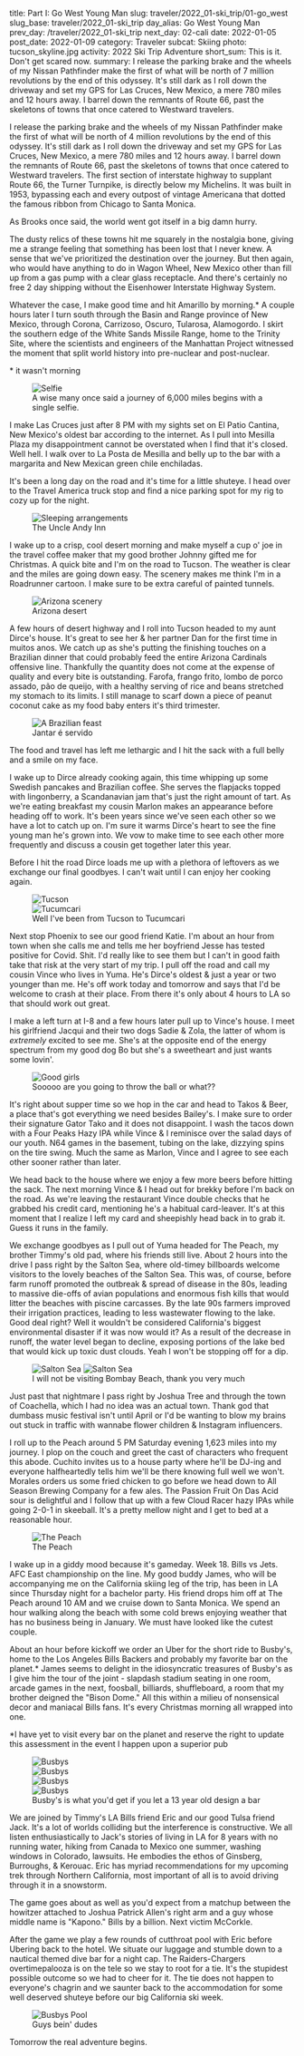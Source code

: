 title: Part I: Go West Young Man
slug: traveler/2022_01-ski_trip/01-go_west
slug_base: traveler/2022_01-ski_trip
day_alias: Go West Young Man
prev_day: /traveler/2022_01-ski_trip
next_day: 02-cali
date: 2022-01-05
post_date: 2022-01-09
category: Traveler
subcat: Skiing
photo: tucson_skyline.jpg
activity: 2022 Ski Trip Adventure
short_sum: This is it. Don't get scared now.
summary: I release the parking brake and the wheels of my Nissan Pathfinder make the first of what will be north of 7 million revolutions by the end of this odyssey. It's still dark as I roll down the driveway and set my GPS for Las Cruces, New Mexico, a mere 780 miles and 12 hours away. I barrel down the remnants of Route 66, past the skeletons of towns that once catered to Westward travelers.

I release the parking brake and the wheels of my Nissan Pathfinder make the first
of what will be north of 4 million revolutions by the end of this odyssey. It's
still dark as I roll down the driveway and set my GPS for Las Cruces, New Mexico,
a mere 780 miles and 12 hours away. I barrel down the remnants of Route 66, past
the skeletons of towns that once catered to Westward travelers. The first
section of interstate highway to supplant Route 66, the Turner Turnpike, is directly
below my Michelins. It was built in 1953, bypassing each and every outpost of
vintage Americana that dotted the famous ribbon from Chicago to Santa Monica.

As Brooks once said, the world went got itself in a big damn hurry.

The dusty relics of these towns hit me
squarely in the nostalgia bone, giving me a strange feeling that something has
been lost that I never knew. A sense that we've prioritized the destination over
the journey. But then again, who would have anything to do in
Wagon Wheel, New Mexico other than fill up from a gas pump with a clear glass
receptacle. And there's certainly no free 2 day
shipping without the Eisenhower Interstate Highway System.

Whatever the case, I make good time
and hit Amarillo by morning.* A couple hours later I turn south through the
Basin and Range province of New Mexico, through Corona, Carrizoso, Oscuro,
Tularosa, Alamogordo. I skirt the
southern edge of the White Sands Missile Range, home to the Trinity Site, where
the scientists and engineers of the Manhattan Project witnessed the moment that
split world history into pre-nuclear and post-nuclear.

\* it wasn't morning

<figure class="figure">
  <img class="figure-img img-fluid mt-2 rounded" src="/theme/images/traveler/2022_01-ski_trip/selfie.JPEG" alt="Selfie">
  <figcaption class="figure-caption">A wise many once said a journey of 6,000 miles begins with a single selfie.</figcaption>
</figure>

I make Las Cruces just after 8 PM with my sights set on El Patio Cantina, New
Mexico's oldest bar according to the internet. As I pull into Mesilla Plaza my
disappointment cannot be overstated when I find that it's closed. Well hell. I
walk over to La Posta de Mesilla and belly up to the bar with a margarita and
New Mexican green chile enchiladas.

It's been a long day on the road and it's time for a little shuteye. I head over
to the Travel America truck stop and find a nice parking spot for my rig to cozy
up for the night.

<figure class="figure">
  <img class="figure-img img-fluid mt-2 rounded" src="/theme/images/traveler/2022_01-ski_trip/las_cruces_uncle_andy_inn.JPEG" alt="Sleeping arrangements">
  <figcaption class="figure-caption">The Uncle Andy Inn</figcaption>
</figure>

I wake up to a crisp, cool desert morning and make myself a cup o' joe in the
travel coffee maker that my good brother Johnny gifted me for Christmas. A quick
bite and I'm on the road to Tucson. The weather is clear and the miles are going
down easy. The scenery makes me think I'm in a Roadrunner cartoon. I make sure
to be extra careful of painted tunnels.

<figure class="figure">
  <img class="figure-img img-fluid mt-2 rounded" src="/theme/images/traveler/2022_01-ski_trip/roadrunner.JPEG" alt="Arizona scenery">
  <figcaption class="figure-caption">Arizona desert</figcaption>
</figure>

A few hours of desert highway and I roll into Tucson headed to my aunt Dirce's
house. It's great to see her & her partner
Dan for the first time in muitos anos. We catch up as she's putting the
finishing touches on a Brazilian dinner that could probably feed the entire
Arizona Cardinals offensive line. Thankfully the quantity does
not come at the expense of quality and every bite is outstanding.
Farofa, frango frito, lombo de porco assado, p&atilde;o de queijo, with a healthy
serving of rice and beans stretched my stomach to its limits. I still manage to
scarf down a piece of peanut coconut cake as my food baby enters it's
third trimester.

<figure class="figure">
  <img class="figure-img img-fluid mt-2 rounded" src="/theme/images/traveler/2022_01-ski_trip/tucson_dinner.JPEG" alt="A Brazilian feast">
  <figcaption class="figure-caption">Jantar é servido</figcaption>
</figure>

The food and travel has left me lethargic and I hit the sack with a full belly
and a smile on my face.

I wake up to Dirce already cooking again, this time whipping up some Swedish
pancakes and Brazilian coffee. She serves the flapjacks topped with lingonberry,
a Scandanavian jam that's just the right amount of tart.
As we're eating breakfast my cousin
Marlon makes an appearance before heading off to work. It's been years since
we've seen each other so we have a lot to catch up on. I'm sure it warms Dirce's
heart to see
the fine young man he's grown into. We vow to make time to see each other more
frequently and discuss a cousin get together later this year.

Before I hit the road Dirce loads me up with a plethora of leftovers as we exchange
our final goodbyes. I can't wait until I can enjoy her cooking again.

<figure class="figure">
  <div class="row">
    <div class="col-6">
      <img class="figure-img img-fluid mt-2 rounded" src="/theme/images/traveler/2022_01-ski_trip/tucson_skyline.jpg" alt="Tucson">
    </div>
    <div class="col-6">
      <img class="figure-img img-fluid mt-2 rounded" src="/theme/images/traveler/2022_01-ski_trip/tucumcari.JPEG" alt="Tucumcari">
    </div>
  </div>
  <figcaption class="figure-caption">Well I've been from Tucson to Tucumcari</figcaption>
</figure>

<div id="phoenix"></div>
Next stop Phoenix to see our good friend Katie. I'm about an hour from
town when she calls me and tells me her
boyfriend Jesse has tested positive for Covid. Shit. I'd really like to see them
but I can't in good faith take that risk at the very start of my trip. I pull
off the road and call my cousin Vince who lives in Yuma. He's Dirce's oldest &
just a year or two younger than me. He's off work today and
tomorrow and says that I'd be welcome to crash at their place. From there it's
only about 4 hours to LA so that should work out great.

I make a left turn at I-8 and a few hours later pull up to Vince's house. I meet
his girlfriend Jacqui and their two dogs Sadie & Zola, the latter of whom
is *extremely* excited to see me. She's at the opposite end of the energy
spectrum from my good dog Bo but she's a sweetheart and just wants some lovin'.

<figure class="figure">
  <img class="figure-img img-fluid mt-2 rounded" src="/theme/images/traveler/2022_01-ski_trip/yuma_doegs.JPEG" alt="Good girls">
  <figcaption class="figure-caption">Sooooo are you going to throw the ball or what??</figcaption>
</figure>

It's right about supper time so we hop in the car and head to Takos & Beer, a
place that's got everything we
need besides Bailey's. I make sure to order their signature Gator Tako and it
does not disappoint. I wash the tacos down with a Four
Peaks Hazy IPA while Vince & I reminisce over the
salad days of our youth. N64 games in the basement, tubing on the lake, dizzying
spins on the tire swing. Much the same as Marlon, Vince and I agree to see each
other sooner rather than later. 

We head back to the house where we enjoy a few more beers before hitting the
sack. The next morning Vince & I head out for brekky before I'm back on the road. As
we're leaving the restaurant Vince double checks that he grabbed his credit card,
mentioning he's a habitual card-leaver. It's at this moment that I realize
I left my card and sheepishly head back in to grab it. Guess it runs in the family.

We exchange goodbyes as I pull out of Yuma headed for The Peach, my brother
Timmy's old pad, where his friends still live. About 2 hours into the drive I
pass right by the Salton Sea, where old-timey billboards welcome visitors to the
lovely beaches of the Salton Sea. This was, of course, before farm runoff
promoted the outbreak & spread of disease in the 80s, leading to massive
die-offs of avian populations and enormous fish kills that would litter the
beaches with piscine carcasses. By the late 90s farmers improved their irrigation
practices, leading to less wastewater flowing to the lake. Good deal right? Well
it wouldn't be considered California's biggest environmental disaster if it was
now would it? As a result of the decrease in runoff, the water level began
to decline, exposing portions of the lake bed that would kick up toxic dust
clouds. Yeah I won't be stopping off for a dip.

<figure class="figure">
  <img class="figure-img img-fluid mt-2 rounded" src="/theme/images/traveler/2022_01-ski_trip/la_salton1.png" alt="Salton Sea">
  <img class="figure-img img-fluid mt-2 rounded" src="/theme/images/traveler/2022_01-ski_trip/la_salton2.jpeg" alt="Salton Sea">
  <figcaption class="figure-caption">I will not be visiting Bombay Beach, thank you very much</figcaption>
</figure>

Just past that nightmare I pass right by Joshua Tree and
through the town of Coachella, which I had no idea was an actual town. Thank
god that dumbass music festival isn't until April or I'd be wanting to blow my
brains out stuck in traffic with wannabe flower children & Instagram influencers.


I roll up to the Peach around 5 PM Saturday evening 1,623 miles into my
journey. I plop on the couch and greet the cast of characters who frequent this
abode. Cuchito invites us to a house party where he'll be DJ-ing and
everyone halfheartedly tells him we'll be there knowing full well we won't.
Morales orders us some fried chicken to go before we head down to All Season
Brewing Company for a few ales. The Passion Fruit On Das Acid sour is delightful
and I follow that up with a few Cloud Racer hazy IPAs while going 2-0-1 in
skeeball. It's a
pretty mellow night and I get to bed at a reasonable hour.

<figure class="figure">
  <img class="figure-img img-fluid mt-2 rounded" src="/theme/images/traveler/2022_01-ski_trip/la_the_peach.JPEG" alt="The Peach">
  <figcaption class="figure-caption">The Peach</figcaption>
</figure>

I wake up in a giddy mood because it's gameday. Week 18. Bills vs Jets. AFC East
championship on the
line. My good buddy James, who will be accompanying me on the California skiing leg of
the trip, has been in LA since Thursday night for a bachelor party. His friend
drops him off at The Peach around 10 AM and we cruise down to Santa Monica. We
spend an hour walking along the beach with some cold brews enjoying weather
that has no business being in January. We must have looked like the cutest
couple.

About an hour before kickoff we order an Uber for the short ride to Busby's,
home to the Los Angeles Bills Backers and probably my favorite bar on the
planet.* James seems to delight in the idiosyncratic treasures of Busby's as I
give him the tour of the joint - slapdash stadium seating in one room,
arcade games in the next, foosball, billiards, shuffleboard, a room that my
brother deigned the "Bison Dome." All this within a milieu of nonsensical decor
and maniacal Bills fans. It's every Christmas morning all wrapped into one.

\*I have yet to visit every bar on the planet and reserve the right to update
this assessment in the event I happen upon a superior pub

<figure class="figure">
  <div class="row">
    <div class="col-6">
      <img class="figure-img img-fluid mt-2 rounded" src="/theme/images/traveler/2022_01-ski_trip/busbys1.JPG" alt="Busbys">
    </div>
    <div class="col-6">
      <img class="figure-img img-fluid mt-2 rounded" src="/theme/images/traveler/2022_01-ski_trip/busbys2.JPG" alt="Busbys">
    </div>
  </div>
  <div class="row">
    <div class="col-6">
      <img class="figure-img img-fluid mt-2 rounded" src="/theme/images/traveler/2022_01-ski_trip/busbys3.JPG" alt="Busbys">
    </div>
    <div class="col-6">
      <img class="figure-img img-fluid mt-2 rounded" src="/theme/images/traveler/2022_01-ski_trip/busbys4.JPG" alt="Busbys">
    </div>
  </div>
  <figcaption class="figure-caption">Busby's is what you'd get if you let a 13 year old design a bar</figcaption>
</figure>

We are joined by Timmy's LA Bills friend Eric and our good Tulsa friend
Jack. It's a lot of worlds colliding but the interference is
constructive. We all listen enthusiastically to Jack's stories of living in LA for 8
years with no running water, hiking from Canada to Mexico one summer, washing
windows in Colorado, lawsuits. He embodies the ethos of Ginsberg, Burroughs, & Kerouac.
Eric has myriad recommendations for my upcoming
trek through Northern California, most important of all is to avoid
driving through it in a snowstorm.

The game goes about as well as you'd expect from a matchup between the howitzer
attached to Joshua Patrick Allen's right arm and a guy whose middle name is
"Kapono." Bills by a billion. Next victim McCorkle.

After the game we play a few rounds of cutthroat pool with Eric before Ubering
back to the hotel. We situate our luggage and stumble down to a nautical themed dive bar for a
night cap. The Raiders-Chargers overtimepalooza is on the tele so we
stay to root for a tie. It's the stupidest possible outcome so
we had to cheer for it. The tie does not happen to everyone's chagrin
and we saunter back to the accommodation for some well deserved shuteye before
our big California ski week.

<figure class="figure">
  <img class="figure-img img-fluid mt-2 rounded" src="/theme/images/traveler/2022_01-ski_trip/busbys_fellas.jpeg" alt="Busbys Pool">
  <figcaption class="figure-caption">Guys bein' dudes</figcaption>
</figure>

Tomorrow the real adventure begins.